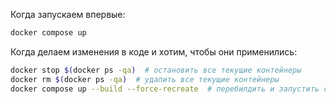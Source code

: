 Когда запускаем впервые:
```bash
docker compose up
```

Когда делаем изменения в коде и хотим, чтобы они применились:
```bash
docker stop $(docker ps -qa)  # остановить все текущие контейнеры
docker rm $(docker ps -qa)  # удалить все текущие контейнеры
docker compose up --build --force-recreate  # перебилдить и запустить сервисы
```